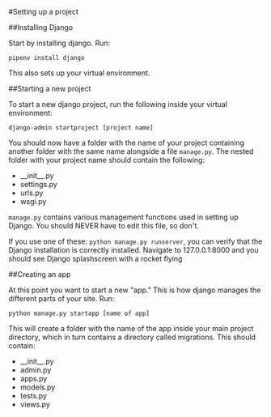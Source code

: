 #Setting up a project

##Installing Django

Start by installing django. Run:

```pipenv install django```

This also sets up your virtual environment.

##Starting a new project

To start a new django project, run the following inside your virtual environment:

```django-admin startproject [project name]```

You should now have a folder with the name of your project containing another folder with the same name alongside a file `manage.py`. The nested folder with your project name should contain the following:

* \_\_init__.py
* settings.py
* urls.py
* wsgi.py

`manage.py` contains various management functions used in setting up Django. You should NEVER have to edit this file, so don't.

If you use one of these: `python manage.py runserver`, you can verify that the Django installation is correctly installed. Navigate to 127.0.0.1:8000 and you should see Django splashscreen with a rocket flying

##Creating an app

At this point you want to start a new "app." This is how django manages the different parts of your site. Run:

```python manage.py startapp [name of app]```

 This will create a folder with the name of the app inside your main project directory, which in turn contains a directory called migrations. This should contain:
 
 * \_\_init__.py
 * admin.py
 * apps.py
 * models.py
 * tests.py
 * views.py
